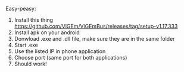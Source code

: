 Easy-peasy:

1. Install this thing https://github.com/ViGEm/ViGEmBus/releases/tag/setup-v1.17.333
2. Install apk on your android
3. Donwload .exe and .dll file, make sure they are in the same folder
4. Start .exe
5. Use the listed IP in phone application
6. Choose port (same port for both applications)
7. Should work!
